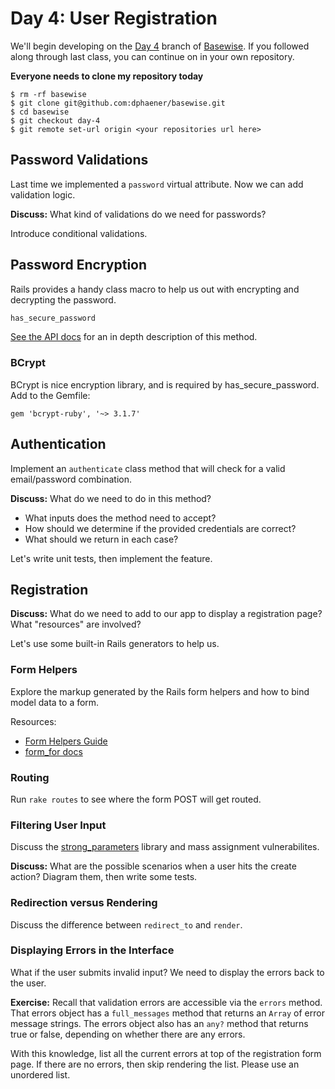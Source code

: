 # Day 4: User Registration

We'll begin developing on the [Day 4](https://github.com/dphaener/basewise/tree/day-4) branch of [Basewise](https://github.com/dphaener/basewise). If you followed along through last class, you can continue on in your own repository.

**Everyone needs to clone my repository today**

    $ rm -rf basewise
    $ git clone git@github.com:dphaener/basewise.git
    $ cd basewise
    $ git checkout day-4
    $ git remote set-url origin <your repositories url here>

## Password Validations

Last time we implemented a `password` virtual attribute. Now we can add validation logic.

**Discuss:** What kind of validations do we need for passwords?

Introduce conditional validations.

## Password Encryption

Rails provides a handy class macro to help us out with encrypting and decrypting the password.

```ruby
has_secure_password
```

[See the API docs](http://api.rubyonrails.org/classes/ActiveModel/SecurePassword/ClassMethods.html) for an in depth description of this method.

### BCrypt

BCrypt is nice encryption library, and is required by has_secure_password. Add to the Gemfile:

    gem 'bcrypt-ruby', '~> 3.1.7'

## Authentication

Implement an `authenticate` class method that will check for a valid email/password combination.

**Discuss:** What do we need to do in this method?

- What inputs does the method need to accept?
- How should we determine if the provided credentials are correct?
- What should we return in each case?

Let's write unit tests, then implement the feature.

## Registration

**Discuss:** What do we need to add to our app to display a registration page? What "resources" are involved?

Let's use some built-in Rails generators to help us.

### Form Helpers

Explore the markup generated by the Rails form helpers and how to bind model data to a form.

Resources:

- [Form Helpers Guide](http://guides.rubyonrails.org/form_helpers.html)
- [form_for docs](http://api.rubyonrails.org/classes/ActionView/Helpers/FormHelper.html#method-i-form_for)

### Routing

Run `rake routes` to see where the form POST will get routed.

### Filtering User Input

Discuss the [strong_parameters](https://github.com/rails/strong_parameters) library and mass assignment vulnerabilites.

**Discuss:** What are the possible scenarios when a user hits the create action? Diagram them, then write some tests.

### Redirection versus Rendering

Discuss the difference between `redirect_to` and `render`.

### Displaying Errors in the Interface

What if the user submits invalid input? We need to display the errors back to the user.

**Exercise:** Recall that validation errors are accessible via the `errors` method. That errors object has a `full_messages` method that returns an `Array` of error message strings. The errors object also has an `any?` method that returns true or false, depending on whether there are any errors.

With this knowledge, list all the current errors at top of the registration form page. If there are no errors, then skip rendering the list. Please use an unordered list.
